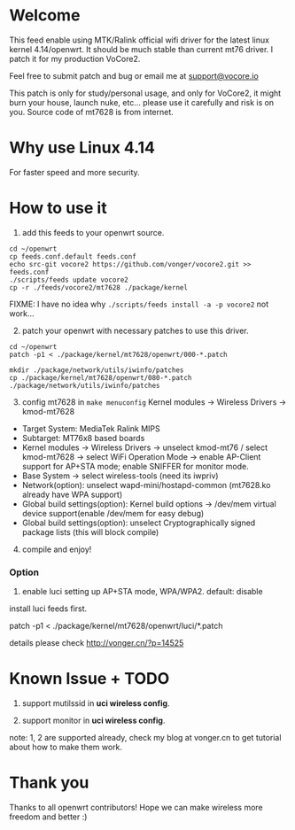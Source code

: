 # Welcome

This feed enable using MTK/Ralink official wifi driver for the latest linux kernel 4.14/openwrt. It should be much stable than current mt76 driver. I patch it for my production VoCore2.

Feel free to submit patch and bug or email me at support@vocore.io

This patch is only for study/personal usage, and only for VoCore2, it might burn your house, launch nuke, etc... please use it carefully and risk is on you. 
Source code of mt7628 is from internet.


# Why use Linux 4.14

For faster speed and more security.


# How to use it

1. add this feeds to your openwrt source.

```
cd ~/openwrt
cp feeds.conf.default feeds.conf
echo src-git vocore2 https://github.com/vonger/vocore2.git >> feeds.conf
./scripts/feeds update vocore2
cp -r ./feeds/vocore2/mt7628 ./package/kernel
```

FIXME: I have no idea why `./scripts/feeds install -a -p vocore2` not work...

2. patch your openwrt with necessary patches to use this driver.

```
cd ~/openwrt
patch -p1 < ./package/kernel/mt7628/openwrt/000-*.patch

mkdir ./package/network/utils/iwinfo/patches
cp ./package/kernel/mt7628/openwrt/080-*.patch ./package/network/utils/iwinfo/patches
```


3. config mt7628 in `make menuconfig` Kernel modules -> Wireless Drivers -> kmod-mt7628

- Target System: MediaTek Ralink MIPS
- Subtarget: MT76x8 based boards
- Kernel modules -> Wireless Drivers -> unselect kmod-mt76 / select kmod-mt7628 -> select WiFi Operation Mode -> enable AP-Client support for AP+STA mode; enable SNIFFER for monitor mode.
- Base System -> select wireless-tools (need its iwpriv)
- Network(option): unselect wapd-mini/hostapd-common (mt7628.ko already have WPA support)
- Global build settings(option): Kernel build options -> /dev/mem virtual device support(enable /dev/mem for easy debug)
- Global build settings(option): unselect Cryptographically signed package lists (this will block compile)


4. compile and enjoy!

### Option

1. enable luci setting up AP+STA mode, WPA/WPA2. default: disable

install luci feeds first.

patch -p1 < ./package/kernel/mt7628/openwrt/luci/*.patch

details please check http://vonger.cn/?p=14525


# Known Issue + TODO

1. support mutilssid in **uci wireless config**.

2. support monitor in **uci wireless config**.

note: 1, 2 are supported already, check my blog at vonger.cn to get tutorial about how to make them work.


# Thank you

Thanks to all openwrt contributors! Hope we can make wireless more freedom and better :) 
